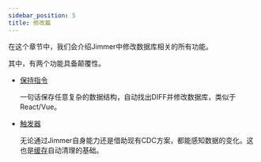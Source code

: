 ```yaml
---
sidebar_position: 5
title: 修改篇
---
```


在这个章节中，我们会介绍Jimmer中修改数据库相关的所有功能。

其中，有两个功能具备颠覆性。

-   [保持指令](./save-command)

    一句话保存任意复杂的数据结构，自动找出DIFF并修改数据库，类似于React/Vue。

-   [触发器](./trigger)

    无论通过Jimmer自身能力还是借助现有CDC方案，都能感知数据的变化。这也是[缓存](../cache)自动清理的基础。